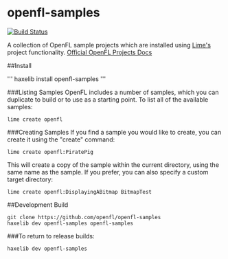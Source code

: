 openfl-samples
============
[![Build Status](https://travis-ci.org/openfl/openfl-samples.png)](https://travis-ci.org/openfl/openfl-samples)

A collection of OpenFL sample projects which are installed using [Lime's](https://github.com/openfl/lime) project functionality.
[Official OpenFL Projects Docs](http://www.openfl.org/documentation/projects/)

##Install

'''
haxelib install openfl-samples
'''

###Listing Samples
OpenFL includes a number of samples, which you can duplicate to build or to use as a starting point. To list all of the available samples:
```
lime create openfl
```

###Creating Samples
If you find a sample you would like to create, you can create it using the "create" command:
```
lime create openfl:PiratePig
```

This will create a copy of the sample within the current directory, using the same name as the sample. If you prefer, you can also specify a custom target directory:
```
lime create openfl:DisplayingABitmap BitmapTest
```

##Development Build
```
git clone https://github.com/openfl/openfl-samples
haxelib dev openfl-samples openfl-samples
```
    
###To return to release builds:
```
haxelib dev openfl-samples
```

